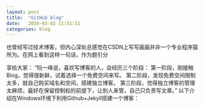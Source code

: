 ```yaml
---
layout: post
title:  "GitHub blog"
date:   2016-03-02 11:51:11
categories: blog
---
```



   也曾经写过技术博客，但内心深处总感觉在CSDN上写写画画并非一个专业程序猿所为。在网上看到这样一句话，作为题引分

享给大家：
“阮一峰说，喜欢写博客的人，会经历三个阶段：
第一阶段，刚接触Blog，觉得很新鲜，试着选择一个免费空间来写。
第二阶段，发现免费空间限制太多，就自己购买域名和空间，搭建独立博客。
第三阶段，觉得独立博客的管理太麻烦，最好在保留控制权的前提下，让别人来管，自己只负责写文章。”
以下介绍在Windows环境下利用Github+Jekyll搭建一个博客：

